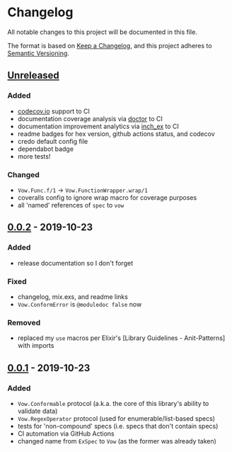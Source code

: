 # Changelog
All notable changes to this project will be documented in this file.

The format is based on [Keep a Changelog](https://keepachangelog.com/en/1.0.0/),
and this project adheres to [Semantic Versioning](https://semver.org/spec/v2.0.0.html).

## [Unreleased]
### Added
- [codecov.io] support to CI
- documentation coverage analysis via [doctor] to CI
- documentation improvement analytics via [inch_ex] to CI
- readme badges for hex version, github actions status, and codecov
- credo default config file
- dependabot badge
- more tests!

### Changed
- `Vow.Func.f/1` -> `Vow.FunctionWrapper.wrap/1`
- coveralls config to ignore wrap macro for coverage purposes
- all 'named' references of `spec` to `vow`

## [0.0.2] - 2019-10-23
### Added
- release documentation so I don't forget

### Fixed
- changelog, mix.exs, and readme links
- `Vow.ConformError` is `@moduledoc false` now

### Removed
- replaced my `use` macros per Elixir's [Library Guidelines - Anit-Patterns] with imports

## [0.0.1] - 2019-10-23
### Added
- `Vow.Conformable` protocol (a.k.a. the core of this library's ability to validate data)
- `Vow.RegexOperator` protocol (used for enumerable/list-based specs)
- tests for 'non-compound' specs (i.e. specs that don't contain specs)
- CI automation via GitHub Actions
- changed name from `ExSpec` to `Vow` (as the former was already taken)


[doctor]: https://github.com/akoutmos/doctor
[inch_ex]: https://hex.pm/packages/inch_ex
[codecov.io]: https://codecov.io/
[Library Guidelines - Anti-Patterns]: https://hexdocs.pm/elixir/library-guidelines.html#avoid-use-when-an-import-is-enough
[Unreleased]: https://github.com/naramore/vow/compare/v0.0.2...HEAD
[0.0.2]: https://github.com/naramore/vow/releases/tag/v0.0.1...v0.0.2
[0.0.1]: https://github.com/naramore/vow/releases/tag/v0.0.1
